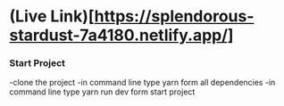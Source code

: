 # (Live Link)[https://splendorous-stardust-7a4180.netlify.app/]

### Start Project

-clone the project
-in command line type yarn form all dependencies
-in command line type yarn run dev form start project
